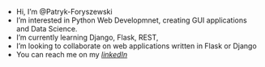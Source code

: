 * Hi, I’m @Patryk-Foryszewski
* I’m interested in Python Web Developmnet, creating GUI applications and Data Science. 
* I’m currently learning Django, Flask, REST, 
* I’m looking to collaborate on web applications written in Flask or Django
* You can reach me on my    [_linkedIn_](https://www.linkedin.com/in/patryk-foryszewski-187714188/)

<!---
Patryk-Foryszewski/Patryk-Foryszewski is a ✨ special ✨ repository because its `README.md` (this file) appears on your GitHub profile.
You can click the Preview link to take a look at your changes.
--->
